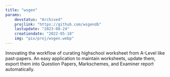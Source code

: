 ```yaml
---
title: "wsgen"
params:
    devstatus: "Archived"
    projlink: "https://github.com/wsgendb"
    lastupdate: "2023-08-24"
    creationdate: "2022-05-18"
    img: "pix/proj/wsgen.webp"
---
```


Innovating the workflow of curating highschool worksheet from A-Level like past-papers. An easy application to maintain worksheets, update them, export them into Question Papers, Markschemes, and Examiner report automatically.
